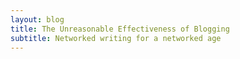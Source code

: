 ```yaml
---
layout: blog
title: The Unreasonable Effectiveness of Blogging
subtitle: Networked writing for a networked age
---
```


